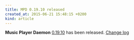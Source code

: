 ```yaml
---
title: MPD 0.19.10 released
created_at: 2015-06-21 15:48:15 +0200
kind: article
---
```


**Music Player Daemon**
[0.19.10](/download/mpd/0.19/mpd-0.19.10.tar.xz)
has been released.
[Change log](http://git.musicpd.org/cgit/master/mpd.git/plain/NEWS?h=v0.19.10)
